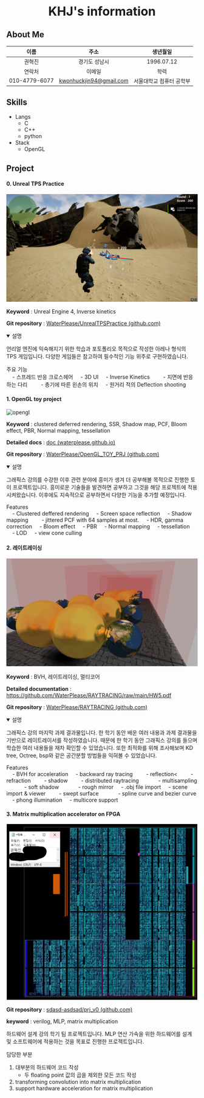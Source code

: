 <h1 style="text-align: center; font-size:xx-large">KHJ's information</h1>

## About Me

|  이름  |  주소  | 생년월일 |
| :------: | :------: | :------: |
| 권혁진 | 경기도 성남시 | 1996.07.12 |
| 연락처 | 이메일 |   학력   |
| 010-4779-6077 | kwonhuckjin94@gmail.com | 서울대학교 컴퓨터 공학부 |

## Skills

- Langs
  - C
  - C++
  - python
- Stack
  - OpenGL

## Project

#### 0. Unreal TPS Practice

![](img\UnrealTPS\UnrealTPS.png)

**Keyword** : Unreal Engine 4, Inverse kinetics

**Git repository** : [WaterPlease/UnrealTPSPractice (github.com)](https://github.com/WaterPlease/UnrealTPSPractice)

<details open>
    <summary>설명</summary>
    <p>
        언리얼 엔진에 익숙해지기 위한 학습과 포토폴리오 목적으로 작성한 아레나 형식의 TPS 게임입니다. 다양한 게임들은 참고하여 필수적인 기능 위주로 구현하였습니다.
    </p>
    <p>
주요 기능 <br/>
&nbsp;&nbsp;&nbsp;&nbsp;- 스프레드 반응 크로스헤어
&nbsp;&nbsp;&nbsp;&nbsp;- 3D UI
&nbsp;&nbsp;&nbsp;&nbsp;- Inverse Kinetics
&nbsp;&nbsp;&nbsp;&nbsp;&nbsp;&nbsp;&nbsp;&nbsp;- 지면에 반응하는 다리       &nbsp;&nbsp;&nbsp;&nbsp;&nbsp;&nbsp;&nbsp;&nbsp;- 총기에 따른 왼손의 위치
&nbsp;&nbsp;&nbsp;&nbsp;- 원거리 적의 Deflection shooting
    </p>
</details>





####     1. OpenGL toy project

![opengl](./img/OPENGL_TOY_PROJECT/opengl.webp)

**Keyword** : clustered deferred rendering, SSR, Shadow map, PCF, Bloom effect, PBR, Normal mapping, tessellation

**Detailed docs** : [doc (waterplease.github.io)](https://waterplease.github.io/OpenGL_TOY_PRJ/)

**Git repository** : [WaterPlease/OpenGL_TOY_PRJ (github.com)](https://github.com/WaterPlease/OpenGL_TOY_PRJ)

<details open>
    <summary>설명</summary>
    <p>
        그래픽스 강의를 수강한 이후 관련 분야에 흥미가 생겨 더 공부해볼 목적으로 진행한 토이 프로젝트입니다. 흥미로운 기술들을 발견하면 공부하고 그것을 해당 프로젝트에 적용 시켜왔습니다.
이후에도 지속적으로 공부하면서 다양한 기능을 추가할 예정입니다.
    </p>
    <p>
Features <br/>
&nbsp;&nbsp;&nbsp;&nbsp;- Clustered deffered rendering
&nbsp;&nbsp;&nbsp;&nbsp;- Screen space reflection
&nbsp;&nbsp;&nbsp;&nbsp;- Shadow mapping
&nbsp;&nbsp;&nbsp;&nbsp;&nbsp;&nbsp;&nbsp;&nbsp;- jittered PCF with 64 samples at most.
&nbsp;&nbsp;&nbsp;&nbsp;- HDR, gamma correction
&nbsp;&nbsp;&nbsp;&nbsp;- Bloom effect
&nbsp;&nbsp;&nbsp;&nbsp;- PBR
&nbsp;&nbsp;&nbsp;&nbsp;- Normal mapping
&nbsp;&nbsp;&nbsp;&nbsp;- tessellation
&nbsp;&nbsp;&nbsp;&nbsp;- LOD
&nbsp;&nbsp;&nbsp;&nbsp;- view cone culling
    </p>
</details>






####     2. 레이트레이싱

<img src="./img/RAYTRACER/mirror_raytrace.png" alt="mirro" style="zoom: 75%;" />

**Keyword** : BVH, 레이트레이싱, 멀티코어

**Detailed documentation** : https://github.com/WaterPlease/RAYTRACING/raw/main/HW5.pdf

**Git repository** :  [WaterPlease/RAYTRACING (github.com)](https://github.com/WaterPlease/RAYTRACING)

<details open>
    <summary>설명</summary>
<p>
그래픽스 강의 마지막 과제 결과물입니다. 한 학기 동안 배운 여러 내용과 과제 결과물을 기반으로 레이트레이서를 작성하였습니다. 때문에 한 학기 동안 그래픽스 강의를 들으며 학습한 여러 내용들을 재차 확인할 수 있었습니다. 또한 최적화를 위해 조사해보며 KD tree, Octree, bsp와 같은 공간분할 방법들을 익혀볼 수 있었습니다.
</p>
<p>
Features<br/>
&nbsp;&nbsp;&nbsp;&nbsp;- BVH for acceleration
&nbsp;&nbsp;&nbsp;&nbsp;- backward ray tracing
&nbsp;&nbsp;&nbsp;&nbsp;&nbsp;&nbsp;&nbsp;&nbsp;- reflection<
&nbsp;&nbsp;&nbsp;&nbsp;&nbsp;&nbsp;&nbsp;&nbsp;- refraction
&nbsp;&nbsp;&nbsp;&nbsp;&nbsp;&nbsp;&nbsp;&nbsp;- shadow
&nbsp;&nbsp;&nbsp;&nbsp;&nbsp;&nbsp;&nbsp;&nbsp;- distributed raytracing
&nbsp;&nbsp;&nbsp;&nbsp;&nbsp;&nbsp;&nbsp;&nbsp;&nbsp;&nbsp;&nbsp;&nbsp;- multisampling
&nbsp;&nbsp;&nbsp;&nbsp;&nbsp;&nbsp;&nbsp;&nbsp;&nbsp;&nbsp;&nbsp;&nbsp;- soft shadow
&nbsp;&nbsp;&nbsp;&nbsp;&nbsp;&nbsp;&nbsp;&nbsp;&nbsp;&nbsp;&nbsp;&nbsp;- rough mirror
&nbsp;&nbsp;&nbsp;&nbsp;- .obj file import
&nbsp;&nbsp;&nbsp;&nbsp;- scene import & viewer
&nbsp;&nbsp;&nbsp;&nbsp;&nbsp;&nbsp;&nbsp;&nbsp;- swept surface
&nbsp;&nbsp;&nbsp;&nbsp;&nbsp;&nbsp;&nbsp;&nbsp;&nbsp;&nbsp;&nbsp;&nbsp;- spline curve and bezier curve
&nbsp;&nbsp;&nbsp;&nbsp;- phong illumination
&nbsp;&nbsp;&nbsp;&nbsp;- multicore support
</p>
</details>



#### 3. Matrix multiplication accelerator on FPGA

![hdc](./img/HDC/hdc.png)

**Git repository** : [sdasd-asdsad/prj_v0 (github.com)](https://github.com/sdasd-asdsad/prj_v0#mlp1)

**keyword** : verilog, MLP, matrix multiplication

하드웨어 설계 강의 학기 팀 프로젝트입니다. MLP 연산 가속을 위한 하드웨어를 설계 및 소프트웨어에 적용하는 것을 목표로 진행한 프로젝트입니다.

담당한 부분

1. 대부분의 하드웨어 코드 작성
   - 두 floating point 값의 곱을 제외한 모든 코드 작성
2. transforming convolution into matrix multiplication
3. support hardware acceleration for matrix multiplication
